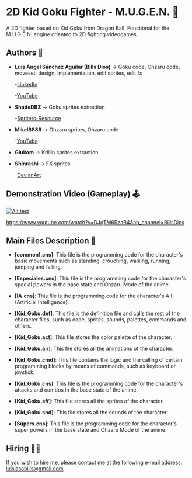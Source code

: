 # 2D Kid Goku Fighter - M.U.G.E.N. 🥋
A 2D fighter based on Kid Goku from Dragon Ball. Functional for the M.U.G.E.N. engine oriented to 2D fighting videogames.

## Authors 👤
* **Luis Ángel Sánchez Aguilar (Bills Dios)** -> Goku code, Ohzaru code, moveset, design, implementation, edit sprites, edit fx

    -[LinkedIn](https://www.linkedin.com/in/sanchezluismachinelearning/)
    
    -[YouTube](https://www.youtube.com/channel/UC8X14gUHqfZUegbtFXrhivw)
  
* **ShadeDBZ** -> Goku sprites extraction

    -[Spriters-Resource](https://www.spriters-resource.com/submitter/ShadeDBZ/)

* **Mikel8888** -> Ohzaru sprites, Ohzaru code

    -[YouTube](https://www.youtube.com/channel/UCd2I8bSZkJPmHayxFHr5lnA)
    
* **Glukom** -> Krillin sprites extraction

* **Shinrashi** -> FX sprites

    -[DevianArt](https://www.deviantart.com/shinrashi)

## Demonstration Video (Gameplay) 🕹

[![Alt text](https://img.youtube.com/vi/DJqTM6RzaB4/0.jpg)](https://www.youtube.com/watch?v=DJqTM6RzaB4&ab_channel=BillsDios)

https://www.youtube.com/watch?v=DJqTM6RzaB4&ab_channel=BillsDios

## Main Files Description 📘

* **[common1.cns]**: This file is the programming code for the character's basic movements such as standing, crouching, walking, running, jumping and falling.

* **[Especiales.cns]**: This file is the programming code for the character's special powers in the base state and Ohzaru Mode of the anime.

* **[IA.cns]**: This file is the programming code for the character's A.I. (Artificial Intelligence).

* **[Kid_Goku.def]**: This file is the definition file and calls the rest of the character files, such as code, sprites, sounds, palettes, commands and others.

* **[Kid_Goku.act]**: This file stores the color palette of the character.

* **[Kid_Goku.air]**: This file stores all the animations of the character.

* **[Kid_Goku.cmd]**: This file contains the logic and the calling of certain programming blocks by means of commands, such as keyboard or joystick.

* **[Kid_Goku.cns]**: This file is the programming code for the character's attacks and combos in the base state of the anime.

* **[Kid_Goku.sff]**: This file stores all the sprites of the character.

* **[Kid_Goku.snd]**: This file stores all the sounds of the character.

* **[Supers.cns]**: This file is the programming code for the character's super powers in the base state and Ohzaru Mode of the anime.

## Hiring 🤝🏿

If you wish to hire me, please contact me at the following e-mail address: luislasabills@gmail.com
